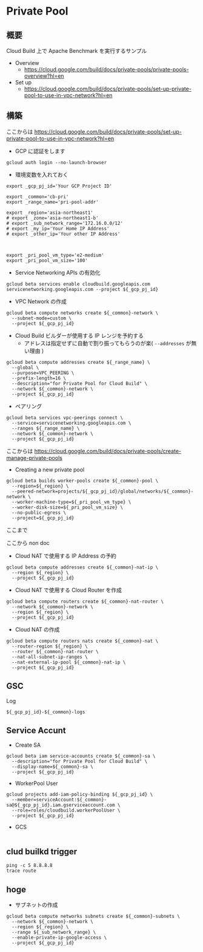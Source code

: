 # Private Pool

## 概要

Cloud Build 上で Apache Benchmark を実行するサンプル

+ Overview
  + https://cloud.google.com/build/docs/private-pools/private-pools-overview?hl=en
+ Set up
  + https://cloud.google.com/build/docs/private-pools/set-up-private-pool-to-use-in-vpc-network?hl=en

## 構築

ここからは https://cloud.google.com/build/docs/private-pools/set-up-private-pool-to-use-in-vpc-network?hl=en

+ GCP に認証をします

```
gcloud auth login --no-launch-browser
```

+ 環境変数を入れておく

```
export _gcp_pj_id='Your GCP Project ID'

export _common='cb-pri'
export _range_name='pri-pool-addr'

export _region='asia-northeast1'
# export _zone='asia-northeast1-b'
# export _sub_network_range='172.16.0.0/12'
# export _my_ip='Your Home IP Address'
# export _other_ip='Your other IP Address'



export _pri_pool_vm_type='e2-medium'
export _pri_pool_vm_size='100'
```

+ Service Networking APIs の有効化

```
gcloud beta services enable cloudbuild.googleapis.com servicenetworking.googleapis.com --project ${_gcp_pj_id}
```

+ VPC Network の作成

```
gcloud beta compute networks create ${_common}-network \
  --subnet-mode=custom \
  --project ${_gcp_pj_id}
```

+ Cloud Build ビルダーが使用する IP レンジを予約する
  + アドレスは指定せずに自動で割り振ってもらうのが楽( `--addresses` が無い理由 )

```
gcloud beta compute addresses create ${_range_name} \
  --global \
  --purpose=VPC_PEERING \
  --prefix-length=16 \
  --description="for Private Pool for Cloud Build" \
  --network ${_common}-network \
  --project ${_gcp_pj_id}
```

+ ペアリング

```
gcloud beta services vpc-peerings connect \
  --service=servicenetworking.googleapis.com \
  --ranges ${_range_name} \
  --network ${_common}-network \
  --project ${_gcp_pj_id}
```

ここからは https://cloud.google.com/build/docs/private-pools/create-manage-private-pools

+ Creating a new private pool

```
gcloud beta builds worker-pools create ${_common}-pool \
  --region=${_region} \
  --peered-network=projects/${_gcp_pj_id}/global/networks/${_common}-network \
  --worker-machine-type=${_pri_pool_vm_type} \
  --worker-disk-size=${_pri_pool_vm_size} \
  --no-public-egress \
  --project=${_gcp_pj_id}
```

ここまで

ここから non doc

+ Cloud NAT で使用する IP Address の予約

```
gcloud beta compute addresses create ${_common}-nat-ip \
  --region ${_region} \
  --project ${_gcp_pj_id}
```

+ Cloud NAT で使用する Cloud Router を作成

```
gcloud beta compute routers create ${_common}-nat-router \
  --network ${_common}-network \
  --region ${_region} \
  --project ${_gcp_pj_id}
```
+ Cloud NAT の作成

```
gcloud beta compute routers nats create ${_common}-nat \
  --router-region ${_region} \
  --router ${_common}-nat-router \
  --nat-all-subnet-ip-ranges \
  --nat-external-ip-pool ${_common}-nat-ip \
  --project ${_gcp_pj_id}
```

## GSC

Log

```
${_gcp_pj_id}-${_common}-logs
```

## Service Accunt

+ Create SA

```
gcloud beta iam service-accounts create ${_common}-sa \
  --description="for Private Pool for Cloud Build" \
  --display-name=${_common}-sa \
  --project ${_gcp_pj_id}
```



+ WorkerPool User


```
gcloud projects add-iam-policy-binding ${_gcp_pj_id} \
  --member=serviceAccount:${_common}-sa@${_gcp_pj_id}.iam.gserviceaccount.com \
  --role=roles/cloudbuild.workerPoolUser \
  --project ${_gcp_pj_id}
```

+ GCS


```

```

## clud builkd trigger

```
ping -c 5 8.8.8.8
trace route
```




## hoge

+ サブネットの作成

```
gcloud beta compute networks subnets create ${_common}-subnets \
  --network ${_common}-network \
  --region ${_region} \
  --range ${_sub_network_range} \
  --enable-private-ip-google-access \
  --project ${_gcp_pj_id}
````
